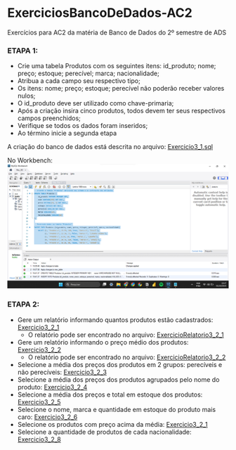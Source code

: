 # ExerciciosBancoDeDados-AC2
Exercícios para AC2 da matéria de Banco de Dados do 2º semestre de ADS 

### ETAPA 1:

* Crie uma tabela Produtos com os seguintes itens: id_produto; nome; preço; estoque; perecível; marca; nacionalidade;
* Atribua a cada campo seu respectivo tipo;
* Os itens: nome; preço; estoque; perecível não poderão receber valores nulos;
* O id_produto deve ser utilizado como chave-primaria;
* Após a criação insira cinco produtos, todos devem ter seus respectivos campos
preenchidos;
* Verifique se todos os dados foram inseridos;
* Ao término inicie a segunda etapa

A criação do banco de dados está descrita no arquivo: [Exercicio3_1.sql](https://github.com/YasminBrazASilva/ExerciciosBancoDeDados-AC2/blob/main/Exercicio_3_1.sql)

No Workbench:
![ExercicioTela3_1.png](ExercicioTela3_1.png)

### ETAPA 2:

* Gere um relatório informando quantos produtos estão cadastrados: [Exercicio3_2_1](https://github.com/YasminBrazASilva/ExerciciosBancoDeDados-AC2/blob/main/Exercicio_3_2_1.sql)
  * O relatório pode ser encontrado no arquivo: [ExercicioRelatorio3_2_1](https://github.com/YasminBrazASilva/ExerciciosBancoDeDados-AC2/blob/main/ExercicioRelatorio3_2_1.csv)
* Gere um relatório informando o preço médio dos produtos: [Exercicio3_2_2](https://github.com/YasminBrazASilva/ExerciciosBancoDeDados-AC2/blob/main/Exercicio_3_2_2.sql)
  * O relatório pode ser encontrado no arquivo: [ExercicioRelatorio3_2_2](https://github.com/YasminBrazASilva/ExerciciosBancoDeDados-AC2/blob/main/ExercicioRelatorio3_2_2.csv) 
* Selecione a média dos preços dos produtos em 2 grupos: perecíveis e não perecíveis: [Exercicio3_2_3](https://github.com/YasminBrazASilva/ExerciciosBancoDeDados-AC2/blob/main/Exercicio_3_2_3.sql)
* Selecione a média dos preços dos produtos agrupados pelo nome do produto: [Exercicio3_2_4](https://github.com/YasminBrazASilva/ExerciciosBancoDeDados-AC2/blob/main/Exercicio_3_2_4.sql)
* Selecione a média dos preços e total em estoque dos produtos: [Exercicio3_2_5](https://github.com/YasminBrazASilva/ExerciciosBancoDeDados-AC2/blob/main/Exercicio_3_2_5.sql)
* Selecione o nome, marca e quantidade em estoque do produto mais caro: [Exercicio3_2_6](https://github.com/YasminBrazASilva/ExerciciosBancoDeDados-AC2/blob/main/Exercicio_3_2_7.sql)
* Selecione os produtos com preço acima da média: [Exercicio3_2_1](https://github.com/YasminBrazASilva/ExerciciosBancoDeDados-AC2/blob/main/Exercicio_3_2_7.sql)
* Selecione a quantidade de produtos de cada nacionalidade: [Exercicio3_2_8](https://github.com/YasminBrazASilva/ExerciciosBancoDeDados-AC2/blob/main/Exercicio_3_2_8.sql)
